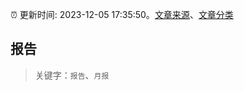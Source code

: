 :alarm_clock: 更新时间: 2023-12-05 17:35:50。[文章来源](/README.md)、[文章分类](/TAGS.md)

## 报告


> 关键字：`报告`、`月报`



